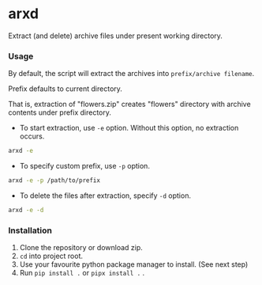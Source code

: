 # arxd
Extract (and delete) archive files under present working directory.


### Usage
By default, the script will extract the archives into `prefix/archive filename`.

Prefix defaults to current directory.

That is, extraction of "flowers.zip" creates "flowers" directory with archive
contents under prefix directory.

- To start extraction, use `-e` option. Without this option, no extraction occurs.
```bash
arxd -e
```

- To specify custom prefix, use `-p` option.
```bash
arxd -e -p /path/to/prefix
```

- To delete the files after extraction, specify `-d` option.
```bash
arxd -e -d
```


### Installation
1. Clone the repository or download zip.
2. `cd` into project root.
3. Use your favourite python package manager to install. (See next step)
4. Run `pip install .` or `pipx install .` .
